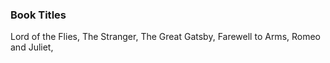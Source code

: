### Book Titles
Lord of the Flies, 
The Stranger, 
The Great Gatsby, 
Farewell to Arms, 
Romeo and Juliet, 
